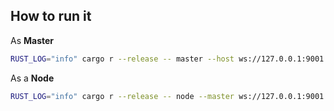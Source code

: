 ## How to run it


As **Master**

```sh
RUST_LOG="info" cargo r --release -- master --host ws://127.0.0.1:9001
```

As a **Node**
```sh
RUST_LOG="info" cargo r --release -- node --master ws://127.0.0.1:9001
```